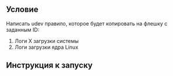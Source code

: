 ## Условие

Написать udev правило, которое будет копировать на флешку с заданным ID:
1. Логи X загрузки системы
2. Логи загрузки ядра Linux

## Инструкция к запуску
